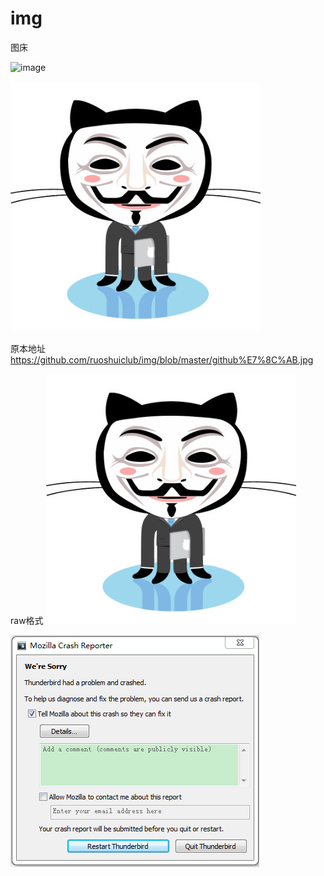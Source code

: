 # img
图床

![image](https://github.com/ruoshuiclub//raw/master/img/github猫.jpg)

![image](https://raw.githubusercontent.com/ruoshuiclub/img/master/github%E7%8C%AB.jpg)

原本地址 https://github.com/ruoshuiclub/img/blob/master/github%E7%8C%AB.jpg

raw格式
![image](https://raw.githubusercontent.com/ruoshuiclub/img/master/github%E7%8C%AB.jpg)

![image](https://raw.githubusercontent.com/ruoshuiclub/img/master/2017-11-02_163209.png)
